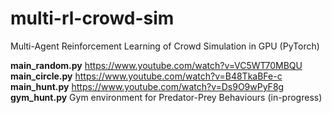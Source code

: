 # multi-rl-crowd-sim
Multi-Agent Reinforcement Learning of Crowd Simulation in GPU (PyTorch)

**main_random.py** https://www.youtube.com/watch?v=VC5WT70MBQU  
**main_circle.py** https://www.youtube.com/watch?v=B48TkaBFe-c  
**main_hunt.py** https://www.youtube.com/watch?v=Ds9O9wPyF8g  
**gym_hunt.py** Gym environment for Predator-Prey Behaviours (in-progress)
